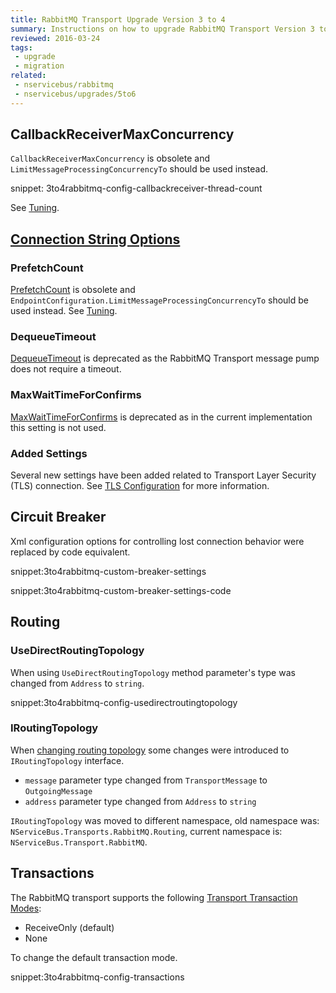 ```yaml
---
title: RabbitMQ Transport Upgrade Version 3 to 4
summary: Instructions on how to upgrade RabbitMQ Transport Version 3 to 4.
reviewed: 2016-03-24
tags:
 - upgrade
 - migration
related:
 - nservicebus/rabbitmq
 - nservicebus/upgrades/5to6
---
```



## CallbackReceiverMaxConcurrency

`CallbackReceiverMaxConcurrency` is obsolete and `LimitMessageProcessingConcurrencyTo` should be used instead.

snippet: 3to4rabbitmq-config-callbackreceiver-thread-count

See [Tuning](/nservicebus/operations/tuning.md).


## [Connection String Options](/nservicebus/rabbitmq/configuration-api.md)


### PrefetchCount


[PrefetchCount](/nservicebus/rabbitmq/configuration-api.md#configuring-rabbitmq-transport-to-be-used-prefetchcount) is obsolete and `EndpointConfiguration.LimitMessageProcessingConcurrencyTo` should be used instead. See [Tuning](/nservicebus/operations/tuning.md).


### DequeueTimeout

[DequeueTimeout](/nservicebus/rabbitmq/configuration-api.md#configuring-rabbitmq-transport-to-be-used-dequeuetimeout) is deprecated as the RabbitMQ Transport message pump does not require a timeout.


### MaxWaitTimeForConfirms

[MaxWaitTimeForConfirms](/nservicebus/rabbitmq/configuration-api.md#configuring-rabbitmq-transport-to-be-used-maxwaittimeforconfirms) is deprecated as in the current implementation this setting is not used.


### Added Settings

Several new settings have been added related to Transport Layer Security (TLS) connection. See [TLS Configuration](/nservicebus/rabbitmq/configuration-api.md#specifying-the-connection-string-transport-layer-security-support) for more information.


## Circuit Breaker

Xml configuration options for controlling lost connection behavior were replaced by code equivalent.

snippet:3to4rabbitmq-custom-breaker-settings

snippet:3to4rabbitmq-custom-breaker-settings-code


## Routing


### UseDirectRoutingTopology

When using `UseDirectRoutingTopology` method parameter's type was changed from `Address` to `string`.

snippet:3to4rabbitmq-config-usedirectroutingtopology


### IRoutingTopology

When [changing routing topology](/nservicebus/rabbitmq/configuration-api.md#configuring-rabbitmq-transport-to-be-used-changing-routing-topology) some changes were introduced to `IRoutingTopology` interface.

 * `message` parameter type changed from `TransportMessage` to `OutgoingMessage`
 * `address` parameter type changed from `Address` to `string`

`IRoutingTopology` was moved to different namespace, old namespace was: `NServiceBus.Transports.RabbitMQ.Routing`, current namespace is: `NServiceBus.Transport.RabbitMQ`.


## Transactions

The RabbitMQ transport supports the following [Transport Transaction Modes](/nservicebus/rabbitmq/configuration-api.md#transactions-and-delivery-guarantees):

 * ReceiveOnly (default)
 * None

To change the default transaction mode.

snippet:3to4rabbitmq-config-transactions